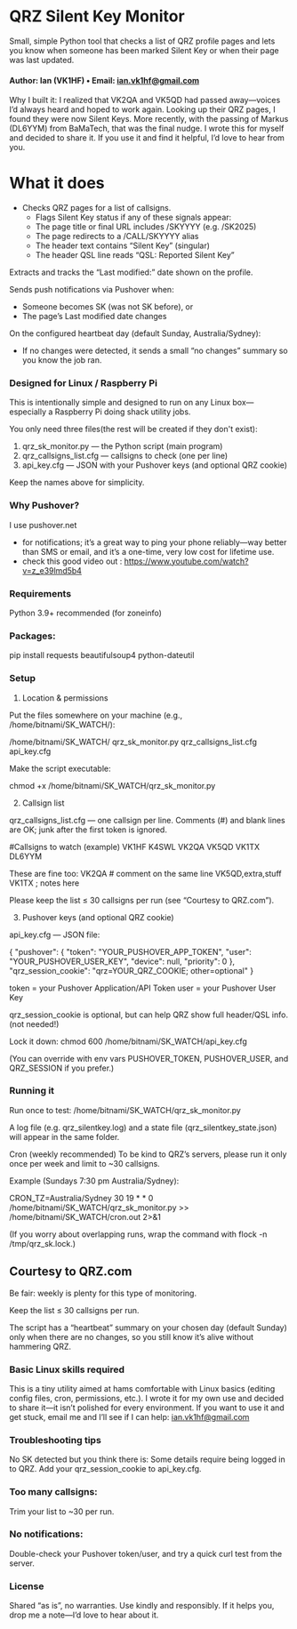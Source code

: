 # QRZ Silent Key Monitor

Small, simple Python tool that checks a list of QRZ profile pages and lets you know when someone has been marked Silent Key or when their page was last updated.

#### Author: Ian (VK1HF) • Email: ian.vk1hf@gmail.com

Why I built it: I realized that VK2QA and VK5QD had passed away—voices I’d always heard and hoped to work again. Looking up their QRZ pages, I found they were now Silent Keys. More recently, with the passing of Markus (DL6YYM) from BaMaTech, that was the final nudge. I wrote this for myself and decided to share it. If you use it and find it helpful, I’d love to hear from you.

# What it does

- Checks QRZ pages for a list of callsigns.
    - Flags Silent Key status if any of these signals appear:
    - The page title or final URL includes /SKYYYY (e.g. /SK2025)
    - The page redirects to a /CALL/SKYYYY alias
    - The header text contains “Silent Key” (singular)
    - The header QSL line reads “QSL: Reported Silent Key”

Extracts and tracks the “Last modified:” date shown on the profile.

Sends push notifications via Pushover when:
- Someone becomes SK (was not SK before), or
- The page’s Last modified date changes

On the configured heartbeat day (default Sunday, Australia/Sydney):
- If no changes were detected, it sends a small “no changes” summary so you know the job ran.

### Designed for Linux / Raspberry Pi

This is intentionally simple and designed to run on any Linux box—especially a Raspberry Pi doing shack utility jobs.

You only need three files(the rest will be created if they don't exist):
1. qrz_sk_monitor.py — the Python script (main program)
2. qrz_callsigns_list.cfg — callsigns to check (one per line)
3. api_key.cfg — JSON with your Pushover keys (and optional QRZ cookie)

Keep the names above for simplicity.

###  Why Pushover?

I use pushover.net
- for notifications; it’s a great way to ping your phone reliably—way better than SMS or email, and it’s a one-time, very low cost for lifetime use.
- check this good video out : https://www.youtube.com/watch?v=z_e39lmd5b4

### Requirements

Python 3.9+ recommended (for zoneinfo)

### Packages:
pip install requests beautifulsoup4 python-dateutil

### Setup
1) Location & permissions

Put the files somewhere on your machine (e.g., /home/bitnami/SK_WATCH/):

/home/bitnami/SK_WATCH/
  qrz_sk_monitor.py
  qrz_callsigns_list.cfg
  api_key.cfg


Make the script executable:

chmod +x /home/bitnami/SK_WATCH/qrz_sk_monitor.py

2) Callsign list

qrz_callsigns_list.cfg — one callsign per line.
Comments (#) and blank lines are OK; junk after the first token is ignored.

#Callsigns to watch (example)
VK1HF
K4SWL
VK2QA
VK5QD
VK1TX
DL6YYM

These are fine too:
VK2QA   # comment on the same line
VK5QD,extra,stuff
VK1TX ; notes here


Please keep the list ≤ 30 callsigns per run (see “Courtesy to QRZ.com”).

3) Pushover keys (and optional QRZ cookie)

api_key.cfg — JSON file:

{
  "pushover": {
    "token": "YOUR_PUSHOVER_APP_TOKEN",
    "user": "YOUR_PUSHOVER_USER_KEY",
    "device": null,
    "priority": 0
  },
  "qrz_session_cookie": "qrz=YOUR_QRZ_COOKIE; other=optional"
}


token = your Pushover Application/API Token
user = your Pushover User Key

qrz_session_cookie is optional, but can help QRZ show full header/QSL info. (not needed!)

Lock it down:
chmod 600 /home/bitnami/SK_WATCH/api_key.cfg

(You can override with env vars PUSHOVER_TOKEN, PUSHOVER_USER, and QRZ_SESSION if you prefer.)

### Running it

Run once to test:
/home/bitnami/SK_WATCH/qrz_sk_monitor.py

A log file (e.g. qrz_silentkey.log) and a state file (qrz_silentkey_state.json) will appear in the same folder.

Cron (weekly recommended)
To be kind to QRZ’s servers, please run it only once per week and limit to ~30 callsigns.

Example (Sundays 7:30 pm Australia/Sydney):

CRON_TZ=Australia/Sydney
30 19 * * 0 /home/bitnami/SK_WATCH/qrz_sk_monitor.py >> /home/bitnami/SK_WATCH/cron.out 2>&1


(If you worry about overlapping runs, wrap the command with flock -n /tmp/qrz_sk.lock.)

## Courtesy to QRZ.com

Be fair: weekly is plenty for this type of monitoring.

Keep the list ≤ 30 callsigns per run.

The script has a “heartbeat” summary on your chosen day (default Sunday) only when there are no changes, so you still know it’s alive without hammering QRZ.

### Basic Linux skills required

This is a tiny utility aimed at hams comfortable with Linux basics (editing config files, cron, permissions, etc.). I wrote it for my own use and decided to share it—it isn’t polished for every environment. If you want to use it and get stuck, email me and I’ll see if I can help: ian.vk1hf@gmail.com


### Troubleshooting tips

No SK detected but you think there is:
Some details require being logged in to QRZ. Add your qrz_session_cookie to api_key.cfg.

### Too many callsigns:
Trim your list to ~30 per run.

### No notifications:
Double-check your Pushover token/user, and try a quick curl test from the server.

### License

Shared “as is”, no warranties. Use kindly and responsibly. If it helps you, drop me a note—I’d love to hear about it.
